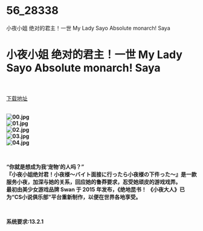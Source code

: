 # 56_28338
小夜小姐 绝对的君主！一世 My Lady Sayo Absolute monarch! Saya
# 小夜小姐 绝对的君主！一世 My Lady Sayo Absolute monarch! Saya
 <br/></br>
[下载地址](https://www.switch520.cc/article/28338 "下载地址")
<br/></br>

<p><strong><img title="00.jpg" src="https://www.switch520.cc/muke_img/2022_03_17_adac99be975ba.jpg" alt="00.jpg"></strong><br>
<strong><img title="01.jpg" src="https://www.switch520.cc/muke_img/2022_03_17_c3e265b36a66f.jpg" alt="01.jpg"></strong><br>
<strong><img title="02.jpg" src="https://www.switch520.cc/muke_img/2022_03_17_70f7282086104.jpg" alt="02.jpg"></strong><br>
<strong><img title="03.jpg" src="https://www.switch520.cc/muke_img/2022_03_17_d0d42db5b6656.jpg" alt="03.jpg"></strong><br>
<strong><img title="04.jpg" src="https://www.switch520.cc/muke_img/2022_03_17_2fb49aa0cfb8c.jpg" alt="04.jpg">&nbsp;</strong></p>
<p>&nbsp;</p>
<p><strong>“你就是想成为我‘宠物’的人吗？”</strong><br>
<strong>『小夜小姐绝対君！小夜様～バイト面接に行ったら小夜様の下件った～』是一款服务小夜，加深与她的关系，回应她的鲁莽要求，忍受她顽皮的游戏戏弄。</strong><br>
<strong>最初由美少女游戏品牌 Swan 于 2015 年发布，《绝地昆书！ 《小夜大人》已为“CS小说俱乐部”平台重新制作，以便在世界各地享受。</strong></p>
<p>&nbsp;</p>
<p><strong>系统要求:13.2.1</strong></p>



